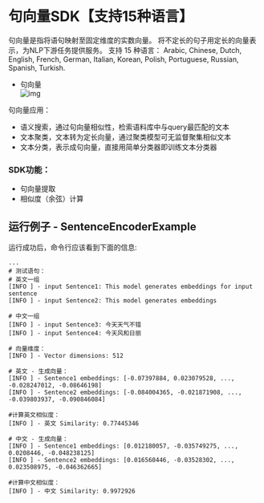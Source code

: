 # 句向量SDK【支持15种语言】
句向量是指将语句映射至固定维度的实数向量。
将不定长的句子用定长的向量表示，为NLP下游任务提供服务。
支持 15 种语言： 
Arabic, Chinese, Dutch, English, French, German, Italian, Korean, Polish, Portuguese, Russian, Spanish, Turkish.
 
- 句向量    
![img](https://djl-model.oss-cn-hongkong.aliyuncs.com/AIAS/nlp_sdks/Universal-Sentence-Encoder.png)


句向量应用：
- 语义搜索，通过句向量相似性，检索语料库中与query最匹配的文本
- 文本聚类，文本转为定长向量，通过聚类模型可无监督聚集相似文本
- 文本分类，表示成句向量，直接用简单分类器即训练文本分类器

### SDK功能：
-  句向量提取
-  相似度（余弦）计算


## 运行例子 - SentenceEncoderExample
运行成功后，命令行应该看到下面的信息:
```text
...
# 测试语句：
# 英文一组
[INFO ] - input Sentence1: This model generates embeddings for input sentence
[INFO ] - input Sentence2: This model generates embeddings

# 中文一组
[INFO ] - input Sentence3: 今天天气不错
[INFO ] - input Sentence4: 今天风和日丽

# 向量维度：
[INFO ] - Vector dimensions: 512

# 英文 - 生成向量：
[INFO ] - Sentence1 embeddings: [-0.07397884, 0.023079528, ..., -0.028247012, -0.08646198]
[INFO ] - Sentence2 embeddings: [-0.084004365, -0.021871908, ..., -0.039803937, -0.090846084]

#计算英文相似度：
[INFO ] - 英文 Similarity: 0.77445346

# 中文 - 生成向量：
[INFO ] - Sentence1 embeddings: [0.012180057, -0.035749275, ..., 0.0208446, -0.048238125]
[INFO ] - Sentence2 embeddings: [0.016560446, -0.03528302, ..., 0.023508975, -0.046362665]

#计算中文相似度：
[INFO ] - 中文 Similarity: 0.9972926

```

